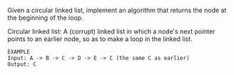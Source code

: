 Given a circular linked list, implement an algorithm that returns the node at the beginning of the loop.

Circular linked list: A (corrupt) linked list in which a node's next pointer
points to an earlier node, so as to make a loop in the linked list.

```
EXAMPLE
Input: A -> B -> C -> D -> E -> C (the same C as earlier)
Output: C
```